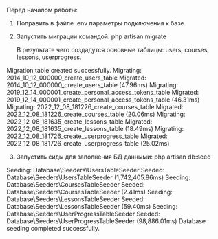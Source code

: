Перед началом работы:
1. Поправить в файле .env параметры подключения к базе.
2. Запустить миграции командой:
   php artisan migrate
   
   В результате чего создадутся основные таблицы: users, courses, lessons, userprogress.

Migration table created successfully.
Migrating: 2014_10_12_000000_create_users_table
Migrated:  2014_10_12_000000_create_users_table (47.96ms)
Migrating: 2019_12_14_000001_create_personal_access_tokens_table
Migrated:  2019_12_14_000001_create_personal_access_tokens_table (46.31ms)
Migrating: 2022_12_08_181226_create_courses_table
Migrated:  2022_12_08_181226_create_courses_table (20.06ms)
Migrating: 2022_12_08_181635_create_lessons_table
Migrated:  2022_12_08_181635_create_lessons_table (18.49ms)
Migrating: 2022_12_08_181726_create_userprogress_table
Migrated:  2022_12_08_181726_create_userprogress_table (25.02ms)


3. Запустить сиды для заполнения БД данными:
   php artisan db:seed

Seeding: Database\Seeders\UsersTableSeeder
Seeded:  Database\Seeders\UsersTableSeeder (1,742,405.86ms)
Seeding: Database\Seeders\CoursesTableSeeder
Seeded:  Database\Seeders\CoursesTableSeeder (2.41ms)
Seeding: Database\Seeders\LessonsTableSeeder
Seeded:  Database\Seeders\LessonsTableSeeder (59.40ms)
Seeding: Database\Seeders\UserProgressTableSeeder
Seeded:  Database\Seeders\UserProgressTableSeeder (98,886.01ms)
Database seeding completed successfully.
